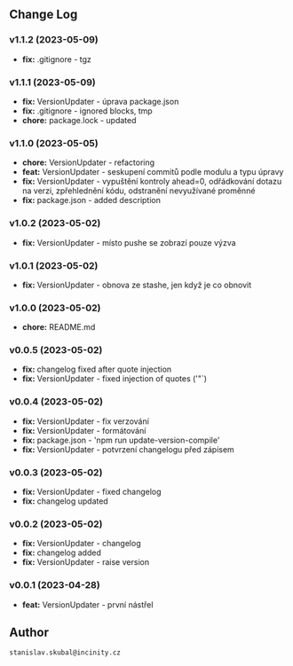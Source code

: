 ## Change Log

### v1.1.2 (2023-05-09)

- **fix:** .gitignore - tgz

### v1.1.1 (2023-05-09)

- **fix:** VersionUpdater - úprava package.json
- **fix:** .gitignore - ignored blocks, tmp
- **chore:** package.lock - updated

### v1.1.0 (2023-05-05)

- **chore:** VersionUpdater - refactoring
- **feat:** VersionUpdater - seskupení commitů podle modulu a typu úpravy
- **fix:** VersionUpdater - vypuštění kontroly ahead=0, odřádkování dotazu na verzi, zpřehlednění kódu, odstranění nevyužívané proměnné
- **fix:** package.json - added description

### v1.0.2 (2023-05-02)
- **fix:** VersionUpdater - místo pushe se zobrazí pouze výzva

### v1.0.1 (2023-05-02)
- **fix:** VersionUpdater - obnova ze stashe, jen když je co obnovit

### v1.0.0 (2023-05-02)
- **chore:** README.md

### v0.0.5 (2023-05-02)
- **fix:** changelog fixed after quote injection
- **fix:** VersionUpdater - fixed injection of quotes ('"`)

### v0.0.4 (2023-05-02)
- **fix:** VersionUpdater - fix verzování
- **fix:** VersionUpdater - formátování
- **fix:** package.json - 'npm run update-version-compile'
- **fix:** VersionUpdater - potvrzení changelogu před zápisem

### v0.0.3 (2023-05-02)
- **fix:** VersionUpdater - fixed changelog
- **fix:** changelog updated

### v0.0.2 (2023-05-02)
- **fix:** VersionUpdater - changelog
- **fix:** changelog added
- **fix:** VersionUpdater - raise version

### v0.0.1 (2023-04-28)
- **feat:** VersionUpdater - první nástřel

## Author

`stanislav.skubal@incinity.cz`